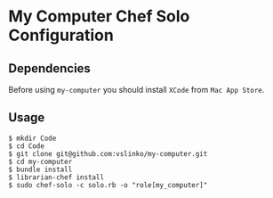 # My Computer Chef Solo Configuration

## Dependencies

Before using `my-computer` you should install `XCode` from `Mac App Store`.

## Usage

```shell
$ mkdir Code
$ cd Code
$ git clone git@github.com:vslinko/my-computer.git
$ cd my-computer
$ bundle install
$ librarian-chef install
$ sudo chef-solo -c solo.rb -o "role[my_computer]"
```
